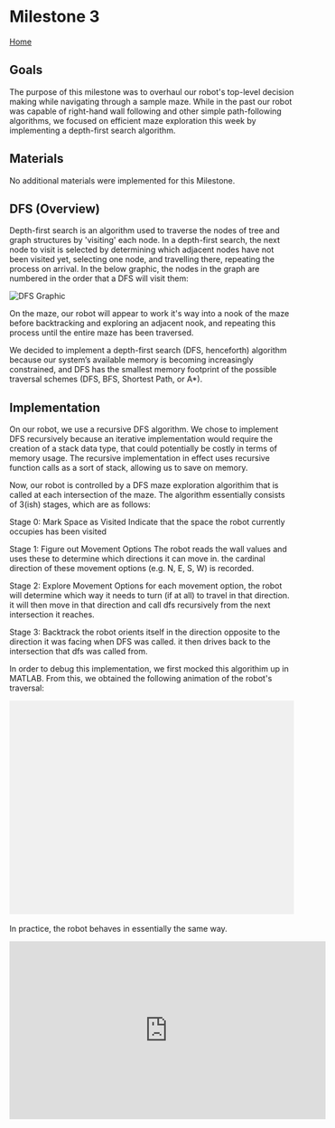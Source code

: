 # Milestone 3
[Home](./index.md)

## Goals

The purpose of this milestone was to overhaul our robot's top-level decision making while navigating through a sample maze.  While in the past our robot was capable of right-hand wall following and other simple path-following algorithms, we focused on efficient maze exploration this week by implementing a depth-first search algorithm.
    
## Materials    

No additional materials were implemented for this Milestone.

## DFS (Overview)
Depth-first search is an algorithm used to traverse the nodes of tree and graph structures by 'visiting' each node. In a depth-first search, the next node to visit is selected by determining which adjacent nodes have not been visited yet, selecting one node, and travelling there, repeating the process on arrival.  In the below graphic, the nodes in the graph are numbered in the order that a DFS will visit them:

<img src="https://upload.wikimedia.org/wikipedia/commons/thumb/1/1f/Depth-first-tree.svg/1200px-Depth-first-tree.svg.png" alt="DFS Graphic" width="600" height="385">

On the maze, our robot will appear to work it's way into a nook of the maze before backtracking and exploring an adjacent nook, and repeating this process until the entire maze has been traversed. 

We decided to implement a depth-first search (DFS, henceforth) algorithm because our system’s available memory is becoming increasingly constrained, and DFS has the smallest memory footprint of the possible traversal schemes (DFS, BFS, Shortest Path, or A*).

## Implementation
On our robot, we use a recursive DFS algorithm. We chose to implement DFS recursively because an iterative implementation would require the creation of a stack data type, that could potentially be costly in terms of memory usage. The recursive implementation in effect uses recursive function calls as a sort of stack, allowing us to save on memory.

Now, our robot is controlled by a DFS maze exploration algorithim that is called at each intersection of the maze. The algorithm essentially consists of 3(ish) stages, which are as follows:

Stage 0: Mark Space as Visited
		Indicate that the space the robot currently occupies has been visited

Stage 1: Figure out Movement Options
		The robot reads the wall values and uses these to determine which directions it can move in. the cardinal direction of these movement options (e.g. N, E, S, W) is recorded.

Stage 2: Explore Movement Options
		for each movement option, the robot will determine which way it needs to turn (if at all) to travel in that direction. it will then move in that direction and call dfs recursively from the next intersection it reaches.

Stage 3: Backtrack
		the robot orients itself in the direction opposite to the direction it was facing when DFS was called. it then drives back to the intersection that dfs was called from.

In order to debug this implementation, we first mocked this algorithim up in MATLAB. From this, we obtained the following animation of the robot's traversal: 

![what a nice robot](cabbageanimation.gif)

In practice, the robot behaves in essentially the same way.

<iframe width="560" height="315" src="https://www.youtube.com/watch?v=PR1MIr2Fp-U&feature=youtu.be" frameborder="0" allow="autoplay; encrypted-media" allowfullscreen></iframe>
